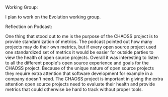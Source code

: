Working Group:

I plan to work on the Evolution working group.

Reflection on Podcast:

One thing that stood out to me is the purpose of the CHAOSS project is to provide standardization of metrics. The podcast pointed out how many projects may do their own metrics, but if every open source project used one standardized set of metrics it would be easier for outside parties to view the health of open source projects. Overall it was interesting to listen to all the different people's open source experience and goals for the CHAOSS project. Because of the unique nature of open source projects they require extra attention that software development for example in a company doesn't need. The CHAOSS project is important in giving the extra attention open source projects need to evaluate their health and provide metrics that could otherwise be hard to track without proper tools. 


